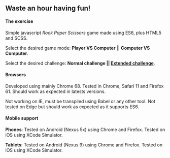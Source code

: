 ## Waste an hour having fun!
#### The exercise
Simple javascript *Rock Paper Scissors* game made using ES6, plus HTML5 and SCSS.

Select the desired game mode: **Player VS Computer** || **Computer VS Computer**.

Select the desired challenge: **Normal challenge || [Extended challenge](https://en.wikipedia.org/wiki/Rock%E2%80%93paper%E2%80%93scissors#Additional_weapons)**.

#### Browsers
Developed using mainly Chrome 68. Tested in Chrome, Safari 11 and Firefox 61. Should work as expected in latests versions.

Not working on IE, must be transpiled using Babel or any other tool. Not tested on Edge but should work as expected as it supports ES6.

#### Mobile support
**Phones**: Tested on Android (Nexus 5x) using Chrome and Firefox. Tested on iOS using XCode Simulator.

**Tablets**: Tested on Android (Nexus 9) using Chrome and Firefox. Tested on iOS using XCode Simulator.
